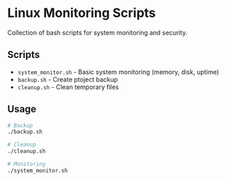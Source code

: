 # Linux Monitoring Scripts

Collection of bash scripts for system monitoring and security.

## Scripts

- `system_monitor.sh` - Basic system monitoring (memory, disk, uptime)
- `backup.sh` - Create ptoject backup
- `cleanup.sh` - Clean temporary files

## Usage

```bash
# Backup
./backup.sh

# Cleanup
./cleanup.sh

# Monitoring
./system_monitor.sh
```
